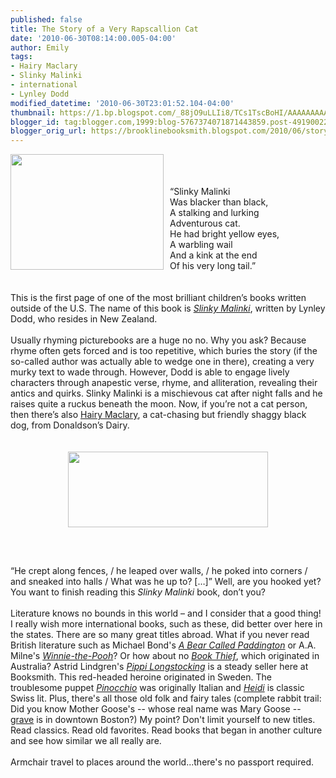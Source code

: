 ```yaml
---
published: false
title: The Story of a Very Rapscallion Cat
date: '2010-06-30T08:14:00.005-04:00'
author: Emily
tags:
- Hairy Maclary
- Slinky Malinki
- international
- Lynley Dodd
modified_datetime: '2010-06-30T23:01:52.104-04:00'
thumbnail: https://1.bp.blogspot.com/_88jO9uLLIi8/TCs1TscBoHI/AAAAAAAAAD4/6L-h-YrRDVQ/s72-c/Slinky_Malinki.jpg
blogger_id: tag:blogger.com,1999:blog-5767374071871443859.post-4919002291460968546
blogger_orig_url: https://brooklinebooksmith.blogspot.com/2010/06/story-of-very-rapscallion-cat.html
---
```


<a onblur="try {parent.deselectBloggerImageGracefully();} catch(e) {}" href="https://1.bp.blogspot.com/_88jO9uLLIi8/TCs1TscBoHI/AAAAAAAAAD4/6L-h-YrRDVQ/s1600/Slinky_Malinki.jpg"><img style="margin: 0pt 10px 10px 0pt; float: left; cursor: pointer; width: 245px; height: 185px;" src="https://1.bp.blogspot.com/_88jO9uLLIi8/TCs1TscBoHI/AAAAAAAAAD4/6L-h-YrRDVQ/s320/Slinky_Malinki.jpg" alt="" id="BLOGGER_PHOTO_ID_5488539183343575154" border="0" /></a><br /><br /><br />“Slinky Malinki<br />Was blacker than black,<br />A stalking and lurking<br />Adventurous cat.<br />He had bright yellow eyes,<br />A warbling wail<br />And a kink at the end<br />Of his very long tail.”<br /><br /><br />This is the first page of one of the most brilliant children’s books written outside of the U.S.  The name of this book is <span style="font-style: italic; color: rgb(51, 51, 255);"><a href="https://www.brooklinebooksmith-shop.com/book/9781582461489">Slinky Malinki</a></span>, written by Lynley Dodd, who resides in New Zealand.<br /><br />Usually rhyming picturebooks are a huge no no.  Why you ask?  Because rhyme often gets forced and is too repetitive, which buries the story (if the so-called author was actually able to wedge one in there), creating a very murky text to wade through.  However, Dodd is able to engage lively characters through anapestic verse, rhyme, and alliteration, revealing their antics and quirks.  Slinky Malinki is a mischievous cat after night falls and he raises quite a ruckus beneath the moon.  Now, if you’re not a cat person, then there’s also <a href="https://www.brooklinebooksmith-shop.com/book/9781582460598">Hairy Maclary</a>, a cat-chasing but friendly shaggy black dog, from Donaldson’s Dairy.<br /><br /><br /><a onblur="try {parent.deselectBloggerImageGracefully();} catch(e) {}" href="https://4.bp.blogspot.com/_88jO9uLLIi8/TCs1gdA50OI/AAAAAAAAAEA/MOyd5lIz0nM/s1600/slinky-malinki-1.jpg"><img style="margin: 0px auto 10px; display: block; text-align: center; cursor: pointer; width: 320px; height: 121px;" src="https://4.bp.blogspot.com/_88jO9uLLIi8/TCs1gdA50OI/AAAAAAAAAEA/MOyd5lIz0nM/s320/slinky-malinki-1.jpg" alt="" id="BLOGGER_PHOTO_ID_5488539402541584610" border="0" /></a><br /><br /><br />“He crept along fences, / he leaped over walls, / he poked into corners / and sneaked into halls / What was he up to? […]”  Well, are you hooked yet?  You want to finish reading this <span style="font-style: italic;">Slinky Malinki </span>book, don’t you?<br /><br />Literature knows no bounds in this world – and I consider that a good thing!  I really wish more international books, such as these, did better over here in the states.  There are so many great titles abroad.  What if you never read British literature such as Michael Bond's <span style="font-style: italic;"><a href="https://www.brooklinebooksmith-shop.com/book/9780547133515">A Bear Called Paddington</a></span> or A.A. Milne's <span style="font-style: italic;"><a href="https://www.brooklinebooksmith-shop.com/book/9780525477686">Winnie-the-Pooh</a></span>?  Or how about no <span style="font-style: italic;"><a href="https://www.brooklinebooksmith-shop.com/book/9780375842207">Book Thief</a></span>, which originated in Australia?  Astrid Lindgren's <span style="font-style: italic;"><a href="https://www.brooklinebooksmith-shop.com/book/9780140309577">Pippi Longstocking</a></span> is a steady seller here at Booksmith.  This red-headed heroine originated in Sweden.  The troublesome puppet <span style="font-style: italic;"><a href="https://www.brooklinebooksmith-shop.com/book/9780140367089">Pinocchio</a></span> was originally Italian and <span style="font-style: italic;"><a href="https://www.brooklinebooksmith-shop.com/book/9780141322568">Heidi</a></span> is classic Swiss lit.  Plus, there's all those old folk and fairy tales (complete rabbit trail: Did you know Mother Goose's -- whose real name was Mary Goose --  <a href="https://www.findagrave.com/cgi-bin/fg.cgi?page=gr&amp;GRid=1498">grave</a> is in downtown Boston?)  My point?  Don't limit yourself to new titles.  Read classics.  Read old favorites.  Read books that began in another culture and see how similar we all really are.<br /><br />Armchair travel to places around the world...there's no passport required.